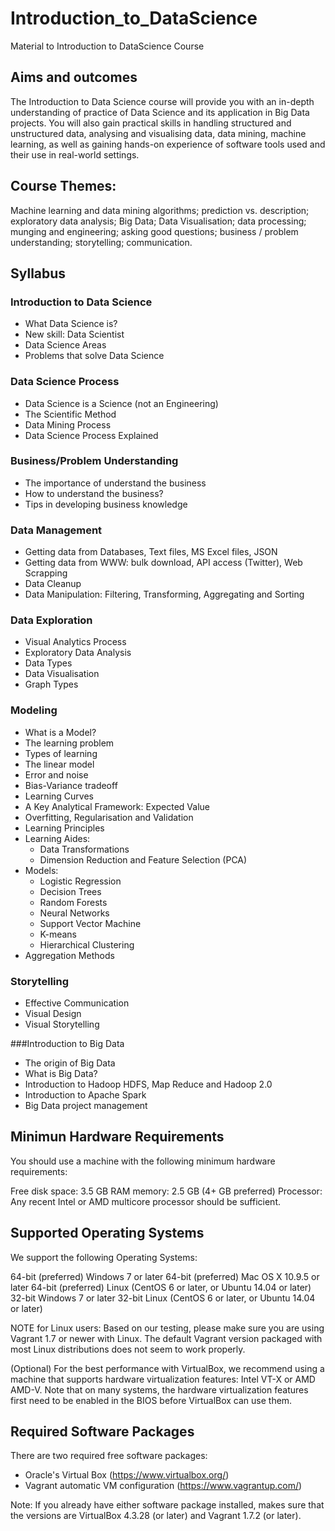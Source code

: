 # Introduction_to_DataScience
Material to Introduction to DataScience Course

## Aims and outcomes
The Introduction to Data Science course will provide you with an in-depth understanding of practice of Data Science and its application in Big Data projects. You will also gain practical skills in handling structured and unstructured data, analysing and visualising data, data mining, machine learning, as well as gaining hands-on experience of software tools used and their use in real-world settings.

## Course Themes:
Machine learning and data mining algorithms; prediction vs. description; exploratory data analysis; Big Data; Data Visualisation; data processing; munging and engineering; asking good questions; business / problem understanding; storytelling; communication.

## Syllabus

### Introduction to Data Science
* What Data Science is?
* New skill: Data Scientist
* Data Science Areas
* Problems that solve Data Science

### Data Science Process
* Data Science is a Science (not an Engineering)
* The Scientific Method
* Data Mining Process
* Data Science Process Explained


### Business/Problem Understanding
* The importance of understand the business
* How to understand the business?
* Tips in developing business knowledge

### Data Management
* Getting data from Databases, Text files, MS Excel files, JSON
* Getting data from WWW: bulk download, API access (Twitter), Web Scrapping
* Data Cleanup
* Data Manipulation: Filtering, Transforming, Aggregating and Sorting

### Data Exploration
* Visual Analytics Process
* Exploratory Data Analysis
* Data Types
* Data Visualisation
* Graph Types

### Modeling
* What is a Model?
* The learning problem
* Types of learning
* The linear model
* Error and noise
* Bias-Variance tradeoff
* Learning Curves
* A Key Analytical Framework: Expected Value
* Overfitting, Regularisation and Validation
* Learning Principles
* Learning Aides: 
  * Data Transformations
  * Dimension Reduction and Feature Selection (PCA)
* Models:
  * Logistic Regression
  * Decision Trees
  * Random Forests
  * Neural Networks
  * Support Vector Machine
  * K-means
  * Hierarchical Clustering
* Aggregation Methods

### Storytelling
* Effective Communication
* Visual Design
* Visual Storytelling

###Introduction to Big Data
* The origin of Big Data
* What is Big Data?
* Introduction to Hadoop HDFS, Map Reduce and Hadoop 2.0
* Introduction to Apache Spark
* Big Data project management




## Minimun Hardware Requirements

You should use a machine with the following minimum hardware requirements:

Free disk space: 3.5 GB 
RAM memory: 2.5 GB (4+ GB preferred)
Processor:  Any recent Intel or AMD multicore processor should be sufficient.

## Supported Operating Systems

We support the following Operating Systems:

64-bit (preferred) Windows 7 or later
64-bit (preferred) Mac OS X 10.9.5 or later
64-bit (preferred) Linux (CentOS 6 or later, or Ubuntu 14.04 or later)
32-bit Windows 7 or later
32-bit Linux (CentOS 6 or later, or Ubuntu 14.04 or later)

NOTE for Linux users: Based on our testing, please make sure you are using Vagrant 1.7 or newer with Linux. The default Vagrant version packaged with most Linux distributions does not seem to work properly.

(Optional) For the best performance with VirtualBox, we recommend using a machine that supports hardware virtualization features: Intel VT-X or AMD AMD-V. Note that on many systems, the hardware virtualization features first need to be enabled in the BIOS before VirtualBox can use them.

## Required Software Packages

There are two required free software packages:

* Oracle's Virtual Box (https://www.virtualbox.org/)
* Vagrant automatic VM configuration (https://www.vagrantup.com/)

Note: If you already have either software package installed, makes sure that the versions are VirtualBox 4.3.28 (or later) and Vagrant 1.7.2 (or later).
